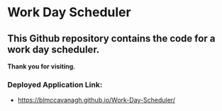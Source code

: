 # Work Day Scheduler

## This Github repository contains the code for a work day scheduler.

**Thank you for visiting.**

### Deployed Application Link:

* https://blmccavanagh.github.io/Work-Day-Scheduler/